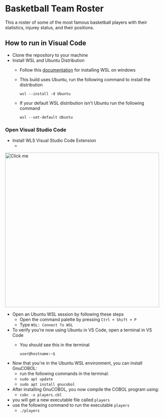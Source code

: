 # Basketball Team Roster
This a roster of some of the most famous basketball players with their statistics, injurey status, and their positions. 
## How to run in Visual Code
- Clone the repository to your machine
-  Install WSL and Ubuntu Distribution
    - Follow this [documentation](https://learn.microsoft.com/en-us/windows/wsl/install) for installing WSL on windows
    - This build uses Ubuntu, run the following command to install the distribution
      
        `wsl --install -d Ubuntu`
    - If your default WSL distribution isn't Ubuntu run the following command
      
        `wsl --set-default Ubuntu`
  ### Open Visual Studio Code
  - Install WLS Visual Studio Code Extension
      - <a href="https://github.com/user-attachments/assets/6031d36c-45fc-4c73-97dd-2a561d9158f8">
  <img src="https://github.com/user-attachments/assets/6031d36c-45fc-4c73-97dd-2a561d9158f8" alt="Click me" width="500">
</a>

- Open an Ubuntu WSL session by following these steps
  - Open the command palette by pressing `Ctrl + Shift + P`
  - Type `WSL: Connect To WSL`
- To verify you’re now using Ubuntu in VS Code, open a terminal in VS Code
  - You should see this in the terminal
  
    `user@hostname:~$`
- Now that you're in the Ubuntu WSL environment, you can install GnuCOBOL:
  - run the following commands in the terminal:
  - `sudo apt update`
  - `sudo apt install gnucobol`
- After installing GnuCOBOL, you now compile the COBOL program using:
  - `cobc -x players.cbl`
- you will get a new executable file called `players`
- use the following command to run the executable `players`
  - `./players`
   
